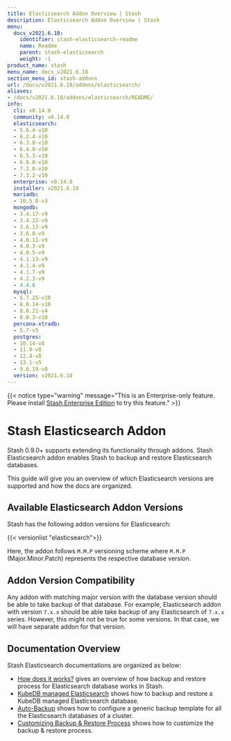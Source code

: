 ```yaml
---
title: Elasticsearch Addon Overview | Stash
description: Elasticsearch Addon Overview | Stash
menu:
  docs_v2021.6.18:
    identifier: stash-elasticsearch-readme
    name: Readme
    parent: stash-elasticsearch
    weight: -1
product_name: stash
menu_name: docs_v2021.6.18
section_menu_id: stash-addons
url: /docs/v2021.6.18/addons/elasticsearch/
aliases:
- /docs/v2021.6.18/addons/elasticsearch/README/
info:
  cli: v0.14.0
  community: v0.14.0
  elasticsearch:
  - 5.6.4-v10
  - 6.2.4-v10
  - 6.3.0-v10
  - 6.4.0-v10
  - 6.5.3-v10
  - 6.8.0-v10
  - 7.2.0-v10
  - 7.3.2-v10
  enterprise: v0.14.0
  installer: v2021.6.18
  mariadb:
  - 10.5.8-v3
  mongodb:
  - 3.4.17-v9
  - 3.4.22-v9
  - 3.6.13-v9
  - 3.6.8-v9
  - 4.0.11-v9
  - 4.0.3-v9
  - 4.0.5-v9
  - 4.1.13-v9
  - 4.1.4-v9
  - 4.1.7-v9
  - 4.2.3-v9
  - 4.4.6
  mysql:
  - 5.7.25-v10
  - 8.0.14-v10
  - 8.0.21-v4
  - 8.0.3-v10
  percona-xtradb:
  - 5.7-v5
  postgres:
  - 10.14-v8
  - 11.9-v8
  - 12.4-v8
  - 13.1-v5
  - 9.6.19-v8
  version: v2021.6.18
---
```


{{< notice type="warning" message="This is an Enterprise-only feature. Please install [Stash Enterprise Edition](/docs/v2021.6.18/setup/install/enterprise) to try this feature." >}}

# Stash Elasticsearch Addon

Stash 0.9.0+ supports extending its functionality through addons. Stash Elasticsearch addon enables Stash to backup and restore Elasticsearch databases.

This guide will give you an overview of which Elasticsearch versions are supported and how the docs are organized.

## Available Elasticsearch Addon Versions

Stash has the following addon versions for Elasticsearch:

{{< versionlist "elasticsearch">}}

Here, the addon follows `M.M.P` versioning scheme where `M.M.P` (Major.Minor.Patch) represents the respective database version.

## Addon Version Compatibility

Any addon with matching major version with the database version should be able to take backup of that database. For example, Elasticsearch addon with version `7.x.x` should be able take backup of any Elasticsearch of `7.x.x` series. However, this might not be true for some versions. In that case, we will have separate addon for that version.

## Documentation Overview

Stash Elasticsearch documentations are organized as below:

- [How does it works?](/docs/v2021.6.18/addons/elasticsearch/overview/) gives an overview of how backup and restore process for Elasticsearch database works in Stash.
- [KubeDB managed Elasticsearch](/docs/v2021.6.18/addons/elasticsearch/kubedb/) shows how to backup and restore a KubeDB managed Elasticsearch database.
- [Auto-Backup](/docs/v2021.6.18/addons/elasticsearch/auto-backup/) shows how to configure a generic backup template for all the Elasticsearch databases of a cluster.
- [Customizing Backup & Restore Process](/docs/v2021.6.18/addons/elasticsearch/customization/) shows how to customize the backup & restore process.
